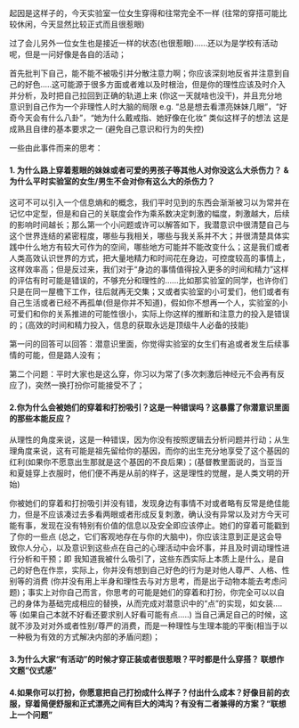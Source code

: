 
起因是这样子的，今天实验室一位女生穿得和往常完全不一样 (往常的穿搭可能比较休闲，今天显然比较正式而且很惹眼)  

过了会儿另外一位女生也是接近一样的状态(也很惹眼)......还以为是学校有活动呢，但是一问好像是各自的活动；

首先批判下自己，能不能不被吸引并分散注意力啊；你应该深刻地反省并注意到自己的好色.....这可能源于很多方面或者难以及时根治，但是你的理性应该及时介入并分析，及时把自己拉回到正确的轨道上来 (你这一天就啥也没干)，并且充分地意识到自己作为一个非理性人时大脑的局限 e.g. “总是想去看漂亮妹妹几眼”，“好奇今天会有什么八卦”，“她为什么戴戒指、她好像在化妆” 类似这样子的想法 这是成熟且自律的基本要求之一 (避免自己意识和行为的失控)

一些由此事件而来的思考：

#### 1. 为什么路上穿着惹眼的妹妹或者可爱的男孩子等其他人对你没这么大杀伤力？ & 为什么平时实验室的女生/男生不会对你有这么大的杀伤力？

这可不可以引入一个信息熵和的概念，我们平时见到的东西会渐渐被习以为常并在记忆中定型，但是和自己的关联度会作为乘系数决定刺激的幅度，刺激越大，后续的影响时间越长；那么第一个小问题或许可以解答如下，我潜意识中很清楚自己与这个世界连结的紧密程度，哪些与我相关，哪些与我关系并不大；并很清楚具体实践中什么地方有较大可作为的空间，哪些地方可能并不能改变什么；这是我们或者人类高效认识世界的方式，把大量地精力和时间花在身边，可控度较高的事情上，这样效率高；但是反过来，我们对于“身边的事情值得投入更多的时间和精力”这样的评估有时可能是错误的，不够充分和理性的......比如那实验室的同学，也许你们只是在同一屋檐下工作，往后就再无交集；又或者实验室的小可爱们，他们或者有自己生活或者已经不再孤单(但是你并不知道)，假如你不想再一个人，实验室的小可爱们和你的关系推进的可能性很小，实际上你这样的推断和注意力的投入是错误的；(高效的时间和精力投入，信息的获取永远是顶级牛人必备的技能)

第一问的回答可以回答：潜意识里面，你觉得实验室的女生们有追或者发生后续事情的可能，但是路人没有；

第二个问题：平时大家也是这么穿，你习以为常了(多次刺激后神经元不会再有反应了)，突然一换打扮你可能接受不了；

#### 2.你为什么会被她们的穿着和打扮吸引？这是一种错误吗？这暴露了你潜意识里面的那些本能反应？

从理性的角度来说，这是一种错误，因为你没有按照逻辑去分析问题并行动；从生理角度来说，这有可能是祖先留给你的基因，而你的出生充分地享受了这个基因的红利(如果你不愿意出生那就是这个基因的不良后果)；(基督教里面说的，当亚当和夏娃穿上衣服时，他们便不再是从前的样子，这是理性的觉醒，是人类文明的开始)  

你被她们的穿着和打扮吸引并没有错，发现身边有事情不对或者略有反常是绝佳能力，但是不应该凑过去多看两眼或者形成反复刺激，确认没有异常以及对方今天可能有事，发现在没有特别有价值的信息以及安全即应该停止。她们的穿着可能戳到了你的一些点 (总之，它们客观地存在与你的大脑中)，你应该注意到正是这会导致你人分心，以及意识到这些点在自己的心理活动中会坏事，并且及时调动理性进行分析和干预；即 我知道我被什么吸引了，这些东西实际上本质上是什么，是自己的好色在作祟，实际上，你并没有想到自己好色的行为是对他人尊严、人格、性别等的消费 (你并没有用上半身和理性去与对方思考，而是出于动物本能去考虑问题)；事实上对你自己而言，你思考的可能是她们的穿着和打扮，你完全可以以自己的身体为基础完成相应的替换，从而完成对潜意识中的“点”的实现，如女装....等 (如果自己本就不好看还要求别人好看可能有点.....) 当自己满足自己的时候，这就不涉及对对外或者性别/尊严的消费，而是一种理性与生理本能的平衡(相当于以一种极为有效的方式解决内部的矛盾问题)；

#### 3.为什么大家“有活动”的时候才穿正装或者很惹眼？平时都是什么穿搭？ 联想作文题“仪式感”

#### 4.如果你可以打扮，你愿意把自己打扮成什么样子？付出什么成本？好像目前的衣服，穿着简便舒服和正式漂亮之间有巨大的鸿沟？有没有二者兼得的方案？“联想上一个问题”
